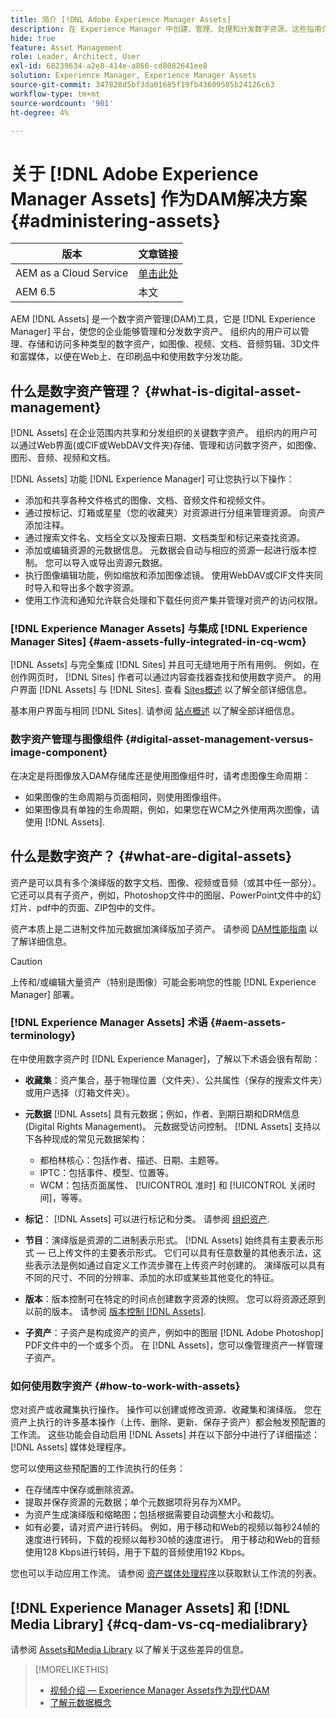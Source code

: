 ```yaml
---
title: 简介 [!DNL Adobe Experience Manager Assets]
description: 在 Experience Manager 中创建、管理、处理和分发数字资源。这些指南介绍了最佳实践、辅助功能以及如何使用 AEM 6.5 资源。
hide: true
feature: Asset Management
role: Leader, Architect, User
exl-id: 68239634-a2e8-414e-a866-cd8082641ee8
solution: Experience Manager, Experience Manager Assets
source-git-commit: 347828d5bf3da01685f19fb43609505b24126c63
workflow-type: tm+mt
source-wordcount: '901'
ht-degree: 4%

---
```



# 关于 [!DNL Adobe Experience Manager Assets] 作为DAM解决方案 {#administering-assets}

| 版本 | 文章链接 |
| -------- | ---------------------------- |
| AEM as a Cloud Service | [单击此处](https://experienceleague.adobe.com/zh-hans/docs/experience-manager-cloud-service/content/assets/overview) |
| AEM 6.5 | 本文 |

AEM [!DNL Assets] 是一个数字资产管理(DAM)工具，它是 [!DNL Experience Manager] 平台，使您的企业能够管理和分发数字资产。 组织内的用户可以管理、存储和访问多种类型的数字资产，如图像、视频、文档、音频剪辑、3D文件和富媒体，以便在Web上、在印刷品中和使用数字分发功能。

## 什么是数字资产管理？ {#what-is-digital-asset-management}

[!DNL Assets] 在企业范围内共享和分发组织的关键数字资产。 组织内的用户可以通过Web界面(或CIF或WebDAV文件夹)存储、管理和访问数字资产，如图像、图形、音频、视频和文档。

[!DNL Assets] 功能 [!DNL Experience Manager] 可让您执行以下操作：

* 添加和共享各种文件格式的图像、文档、音频文件和视频文件。
* 通过按标记、灯箱或星星（您的收藏夹）对资源进行分组来管理资源。 向资产添加注释。
* 通过搜索文件名、文档全文以及搜索日期、文档类型和标记来查找资源。
* 添加或编辑资源的元数据信息。 元数据会自动与相应的资源一起进行版本控制。 您可以导入或导出资源元数据。
* 执行图像编辑功能，例如缩放和添加图像滤镜。 使用WebDAV或CIF文件夹同时导入和导出多个数字资源。
* 使用工作流和通知允许联合处理和下载任何资产集并管理对资产的访问权限。

### [!DNL Experience Manager Assets] 与集成 [!DNL Experience Manager Sites] {#aem-assets-fully-integrated-in-cq-wcm}

[!DNL Assets] 与完全集成 [!DNL Sites] 并且可无缝地用于所有用例。 例如，在创作网页时， [!DNL Sites] 作者可以通过内容查找器查找和使用数字资产。 的用户界面 [!DNL Assets] 与 [!DNL Sites]. 查看 [Sites概述](/help/sites-authoring/page-authoring.md) 以了解全部详细信息。

基本用户界面与相同 [!DNL Sites]. 请参阅 [站点概述](/help/sites-authoring/page-authoring.md) 以了解全部详细信息。

### 数字资产管理与图像组件 {#digital-asset-management-versus-image-component}

在决定是将图像放入DAM存储库还是使用图像组件时，请考虑图像生命周期：

* 如果图像的生命周期与页面相同，则使用图像组件。
* 如果图像具有单独的生命周期，例如，如果您在WCM之外使用两次图像，请使用 [!DNL Assets].

## 什么是数字资产？ {#what-are-digital-assets}

资产是可以具有多个演绎版的数字文档、图像、视频或音频（或其中任一部分）。 它还可以具有子资产，例如，Photoshop文件中的图层、PowerPoint文件中的幻灯片、pdf中的页面、ZIP包中的文件。

资产本质上是二进制文件加元数据加演绎版加子资产。 请参阅 [DAM性能指南](/help/sites-deploying/assets-performance-sizing.md) 以了解详细信息。

>[!CAUTION]
>
>上传和/或编辑大量资产（特别是图像）可能会影响您的性能 [!DNL Experience Manager] 部署。

### [!DNL Experience Manager Assets] 术语 {#aem-assets-terminology}

在中使用数字资产时 [!DNL Experience Manager]，了解以下术语会很有帮助：

* **收藏集**：资产集合，基于物理位置（文件夹）、公共属性（保存的搜索文件夹）或用户选择（灯箱文件夹）。

* **元数据** [!DNL Assets] 具有元数据；例如，作者、到期日期和DRM信息(Digital Rights Management)。 元数据受访问控制。 [!DNL Assets] 支持以下各种现成的常见元数据架构：

   * 都柏林核心：包括作者、描述、日期、主题等。
   * IPTC：包括事件、模型、位置等。
   * WCM：包括页面属性、 [!UICONTROL 准时] 和 [!UICONTROL 关闭时间]，等等。

* **标记**： [!DNL Assets] 可以进行标记和分类。 请参阅 [组织资产](/help/assets/organize-assets.md).

* **节目**：演绎版是资源的二进制表示形式。 [!DNL Assets] 始终具有主要表示形式 — 已上传文件的主要表示形式。 它们可以具有任意数量的其他表示法，这些表示法是例如通过自定义工作流步骤在上传资产时创建的。 演绎版可以具有不同的尺寸、不同的分辨率、添加的水印或某些其他变化的特征。

* **版本**：版本控制可在特定的时间点创建数字资源的快照。 您可以将资源还原到以前的版本。 请参阅 [版本控制 [!DNL Assets]](manage-assets.md#asset-versioning).

* **子资产**：子资产是构成资产的资产，例如中的图层 [!DNL Adobe Photoshop] PDF文件中的一个或多个页。 在 [!DNL Assets]，您可以像管理资产一样管理子资产。

### 如何使用数字资产 {#how-to-work-with-assets}

您对资产或收藏集执行操作。 操作可以创建或修改资源、收藏集和演绎版。 您在资产上执行的许多基本操作（上传、删除、更新、保存子资产）都会触发预配置的工作流。 这些功能会自动启用 [!DNL Assets] 并在以下部分中进行了详细描述： [!DNL Assets] 媒体处理程序。

您可以使用这些预配置的工作流执行的任务：

* 在存储库中保存或删除资源。
* 提取并保存资源的元数据；单个元数据项将另存为XMP。
* 为资产生成演绎版和缩略图；包括根据需要自动调整大小和裁切。
* 如有必要，请对资产进行转码。 例如，用于移动和Web的视频以每秒24帧的速度进行转码，下载的视频以每秒30帧的速度进行。 用于移动和Web的音频使用128 Kbps进行转码，用于下载的音频使用192 Kbps。

您也可以手动应用工作流。 请参阅 [资产媒体处理程序](media-handlers.md)以获取默认工作流的列表。

## [!DNL Experience Manager Assets] 和 [!DNL Media Library] {#cq-dam-vs-cq-medialibrary}

请参阅 [Assets和Media Library](medialibrary.md) 以了解关于这些差异的信息。

>[!MORELIKETHIS]
>
>* [视频介绍 — Experience Manager Assets作为现代DAM](https://www.youtube.com/watch?v=PBwQqZgC-yo)
>* [了解元数据概念](/help/assets/metadata-concepts.md)
